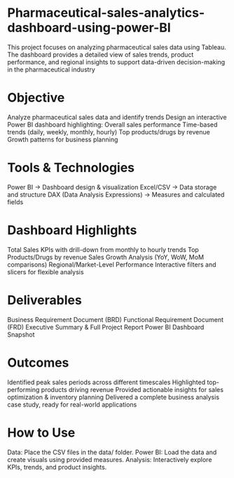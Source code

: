 # Pharmaceutical-sales-analytics-dashboard-using-power-BI
This project focuses on analyzing pharmaceutical sales data using Tableau. The dashboard provides a detailed view of sales trends, product performance, and regional insights to support data-driven decision-making in the pharmaceutical industry

# Objective
Analyze pharmaceutical sales data and identify trends
Design an interactive Power BI dashboard highlighting:
 Overall sales performance
 Time-based trends (daily, weekly, monthly, hourly)
 Top products/drugs by revenue
 Growth patterns for business planning
 
# Tools & Technologies
Power BI → Dashboard design & visualization
Excel/CSV → Data storage and structure
DAX (Data Analysis Expressions) → Measures and calculated fields

# Dashboard Highlights
Total Sales KPIs with drill-down from monthly to hourly trends
Top Products/Drugs by revenue
Sales Growth Analysis (YoY, WoW, MoM comparisons)
Regional/Market-Level Performance
Interactive filters and slicers for flexible analysis

# Deliverables
Business Requirement Document (BRD)
Functional Requirement Document (FRD)
Executive Summary & Full Project Report
Power BI Dashboard Snapshot

# Outcomes
Identified peak sales periods across different timescales
Highlighted top-performing products driving revenue
Provided actionable insights for sales optimization & inventory planning
Delivered a complete business analysis case study, ready for real-world applications
# How to Use
Data: Place the CSV files in the data/ folder.
Power BI: Load the data and create visuals using provided measures.
Analysis: Interactively explore KPIs, trends, and product insights.
